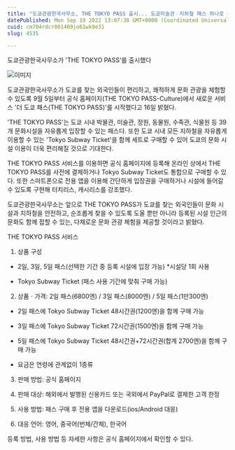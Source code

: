```yaml
---
title: "도쿄관광한국사무소, THE TOKYO PASS 출시... 도쿄미술관ㆍ지하철 패스 하나로 통합"
datePublished: Mon Sep 19 2022 13:07:38 GMT+0000 (Coordinated Universal Time)
cuid: cm704rdcr001409jo61wk9e31
slug: 4535

---
```



도쿄관광한국사무소가 'THE TOKYO PASS'를 출시했다

![이미지](https://cdn.hashnode.com/res/hashnode/image/upload/v1739257080194/6e03b537-03a2-4b27-b81c-9efa237276d8.jpeg)

도쿄관광한국사무소가 도쿄를 찾는 외국인들이 편리하고, 쾌적하게 문화 관광을 체험할 수 있도록 9월 5일부터 공식 홈페이지(THE TOKYO PASS-Culture)에서 새로운 서비스 '더 도쿄 패스(THE TOKYO PASS)'를 시작했다고 16일 밝혔다.

'THE TOKYO PASS'는 도쿄 시내 박물관, 미술관, 정원, 동물원, 수족관, 식물원 등 39개 문화시설을 자유롭게 입장할 수 있는 패스다. 또한 도쿄 시내 모든 지하철을 자유롭게 이용할 수 있는 'Tokyo Subway Ticket'을 함께 세트로 구매할 수 있어 도쿄의 문화 시설 이용이 더욱 편리해질 것으로 기대한다.

THE TOKYO PASS 서비스를 이용하면 공식 홈페이지에 등록해 온라인 상에서 THE TOKYO PASS를 사전에 결제하거나 Tokyo Subway Ticket도 통합으로 구매할 수 있다. 또한 스마트폰으로 전용 앱을 이용해 간단하게 입장권을 구매하거나 시설에 들어갈 수 있도록 구현해 터치리스, 캐시리스를 강조했다.

도쿄관광한국사무소는 앞으로 THE TOKYO PASS가 도쿄를 찾는 외국인들이 문화 시설과 지하철을 안전하고, 순조롭게 찾을 수 있도록 도울 뿐만 아니라 등록된 시설 인근의 문화도 함께 접할 수 있는, 다채로운 문화 관광 체험을 제공할 것이라고 밝혔다.

THE TOKYO PASS 서비스

1. 상품 구성

- 2일, 3일, 5일 패스(선택한 기간 중 등록 시설에 입장 가능) *시설당 1회 사용

- Tokyo Subway Ticket (패스 사용 기간에 맞춰 구매 가능)

2. 상품ㆍ가격: 2일 패스(6800엔) / 3일 패스(8000엔) / 5일 패스(1만300엔)

- 2일 패스에 Tokyo Subway Ticket 48시간권(1200엔)을 함께 구매 가능

- 3일 패스에 Tokyo Subway Ticket 72시간권(1500엔)을 함께 구매 가능

- 5일 패스에 Tokyo Subway Ticket 48시간권+72시간권(합계 2700엔)을 함께 구매 가능

- 요금은 연령에 관계없이 1종류

3. 판매 방법: 공식 홈페이지

4. 판매 대상: 해외에서 발행된 신용카드 또는 국외에서 PayPal로 결제한 고객 한정

5. 사용 방법: 패스 구매 후 전용 앱을 다운로드(ios/Android 대응)

6. 대응 언어: 영어, 중국어(번체/간체), 한국어

등록 방법, 사용 방법 등 자세한 사항은 공식 홈페이지에서 확인할 수 있다.
